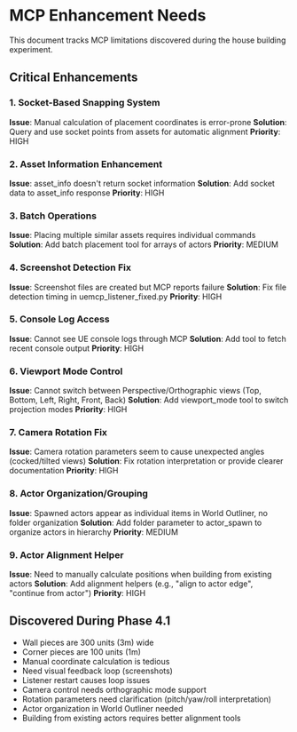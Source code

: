 # MCP Enhancement Needs

This document tracks MCP limitations discovered during the house building experiment.

## Critical Enhancements

### 1. Socket-Based Snapping System
**Issue**: Manual calculation of placement coordinates is error-prone
**Solution**: Query and use socket points from assets for automatic alignment
**Priority**: HIGH

### 2. Asset Information Enhancement
**Issue**: asset_info doesn't return socket information
**Solution**: Add socket data to asset_info response
**Priority**: HIGH

### 3. Batch Operations
**Issue**: Placing multiple similar assets requires individual commands
**Solution**: Add batch placement tool for arrays of actors
**Priority**: MEDIUM

### 4. Screenshot Detection Fix
**Issue**: Screenshot files are created but MCP reports failure
**Solution**: Fix file detection timing in uemcp_listener_fixed.py
**Priority**: HIGH

### 5. Console Log Access
**Issue**: Cannot see UE console logs through MCP
**Solution**: Add tool to fetch recent console output
**Priority**: HIGH

### 6. Viewport Mode Control
**Issue**: Cannot switch between Perspective/Orthographic views (Top, Bottom, Left, Right, Front, Back)
**Solution**: Add viewport_mode tool to switch projection modes
**Priority**: HIGH

### 7. Camera Rotation Fix
**Issue**: Camera rotation parameters seem to cause unexpected angles (cocked/tilted views)
**Solution**: Fix rotation interpretation or provide clearer documentation
**Priority**: HIGH

### 8. Actor Organization/Grouping
**Issue**: Spawned actors appear as individual items in World Outliner, no folder organization
**Solution**: Add folder parameter to actor_spawn to organize actors in hierarchy
**Priority**: MEDIUM

### 9. Actor Alignment Helper
**Issue**: Need to manually calculate positions when building from existing actors
**Solution**: Add alignment helpers (e.g., "align to actor edge", "continue from actor")
**Priority**: HIGH

## Discovered During Phase 4.1

- Wall pieces are 300 units (3m) wide
- Corner pieces are 100 units (1m) 
- Manual coordinate calculation is tedious
- Need visual feedback loop (screenshots)
- Listener restart causes loop issues
- Camera control needs orthographic mode support
- Rotation parameters need clarification (pitch/yaw/roll interpretation)
- Actor organization in World Outliner needed
- Building from existing actors requires better alignment tools